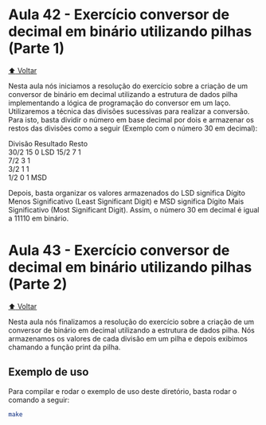 # Aula 42 - Exercício conversor de decimal em binário utilizando pilhas (Parte 1)

[:arrow_up: Voltar](https://github.com/Geofisicando/C-orientado-a-testes#%C3%ADndice)

Nesta aula nós iniciamos a resolução do exercício sobre a criação de um conversor de binário em decimal utilizando a estrutura de dados pilha implementando
a lógica de programação do conversor em um laço.
Utilizaremos a técnica das divisões sucessivas para realizar a conversão. Para isto, basta dividir o número em base decimal por dois e armazenar
os restos das divisões como a seguir (Exemplo com o número 30 em decimal):


Divisão	Resultado	Resto	
30/2	15	0	LSD
15/2	7	1	
7/2	3	1	
3/2	1	1	
1/2	0	1	MSD

Depois, basta organizar os valores armazenados do LSD significa Dígito Menos Significativo (Least Significant Digit) e MSD significa Dígito Mais Significativo (Most Significant Digit). Assim, o número 30 em decimal é igual a 11110 em binário.

# Aula 43 - Exercício conversor de decimal em binário utilizando pilhas (Parte 2)

[:arrow_up: Voltar](https://github.com/Geofisicando/C-orientado-a-testes#%C3%ADndice)

Nesta aula nós finalizamos a resolução do exercício sobre a criação de um conversor de binário em decimal utilizando a estrutura de dados pilha.
Nós armazenamos os valores de cada divisão em um pilha e depois exibimos chamando a função print da pilha.

## Exemplo de uso

Para compilar e rodar o exemplo de uso deste diretório, basta rodar o comando a seguir:

```sh
make
```

